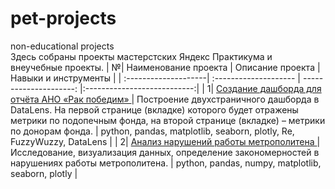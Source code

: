 # pet-projects

non-educational projects  
Здесь собраны проекты мастерстских Яндекс Практикума и внеучебные проекты.
| №| Наименование проекта | Описание проекта | Навыки и инструменты |
| :--------------------| :-------------------- | ---------------------: |:---------------------------:|
| 1| <a href='https://datalens.yandex/02sci0xyyjfgo'> Создание дашборда для отчёта АНО «Рак победим» </a> | Построение двухстраничного дашборда в DataLens. На первой странице (вкладке) которого будет отражены метрики по подопечным фонда, на второй странице (вкладке) – метрики по донорам фонда. | python, pandas, matplotlib, seaborn, plotly, Re, FuzzyWuzzy, DataLens |
| 2| <a href='https://github.com/AyzaOyun/pet-projects/tree/main/analysis%20of%20metro%20violations'> Анализ нарушений работы метрополитена </a> |  Исследование, визуализация данных, определение закономерностей в нарушениях работы метрополитена. | python, pandas, numpy, matplotlib, seaborn, plotly |
